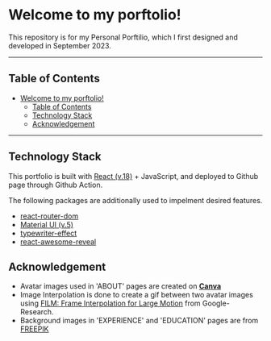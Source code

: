# Welcome to my porftolio!
This repository is for my Personal Porftilio, which I  first designed and developed in September 2023.
_____

## Table of Contents
- [Welcome to my porftolio!](#welcome-to-my-porftolio)
  - [Table of Contents](#table-of-contents)
  - [Technology Stack](#technology-stack)
  - [Acknowledgement](#acknowledgement)
_____

## Technology Stack
This portfolio is built with [React (v.18)](https://react.dev/) + JavaScript, and deployed to Github page through Github Action.

The following packages are additionally used to impelment desired features.
* [react-router-dom](https://www.npmjs.com/package/react-router-dom)
* [Material UI (v.5)](https://mui.com/material-ui/)
* [typewriter-effect](https://www.npmjs.com/package/typewriter-effect)
* [react-awesome-reveal](https://www.npmjs.com/package/react-awesome-reveal)

## Acknowledgement
* Avatar images used in 'ABOUT' pages are created on [**Canva**](https://www.canva.com)
* Image Interpolation is done to create a gif between two avatar images using [FILM: Frame Interpolation for Large Motion](https://github.com/google-research/frame-interpolation) from Google-Research.
* Background images in 'EXPERIENCE' and 'EDUCATION' pages are from [FREEPIK](https://www.freepik.com)
